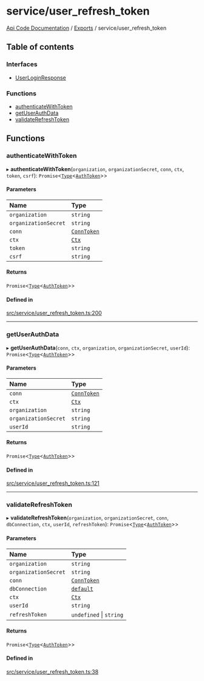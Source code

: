 # service/user\_refresh\_token
 
[Api Code Documentation](../README.md) / [Exports](../modules.md) / service/user\_refresh\_token

## Table of contents

### Interfaces

- [UserLoginResponse](../interfaces/service_user_refresh_token.UserLoginResponse.md)

### Functions

- [authenticateWithToken](service_user_refresh_token.md#authenticatewithtoken)
- [getUserAuthData](service_user_refresh_token.md#getuserauthdata)
- [validateRefreshToken](service_user_refresh_token.md#validaterefreshtoken)

## Functions

### authenticateWithToken

▸ **authenticateWithToken**(`organization`, `organizationSecret`, `conn`, `ctx`, `token`, `csrf`): `Promise`\<[`Type`](result.md#type)\<[`AuthToken`](../interfaces/service_domain_organization_auth_token.AuthToken.md)\>\>

#### Parameters

| Name | Type |
| :------ | :------ |
| `organization` | `string` |
| `organizationSecret` | `string` |
| `conn` | [`ConnToken`](service_conn.md#conntoken) |
| `ctx` | [`Ctx`](../interfaces/lib_ctx.Ctx.md) |
| `token` | `string` |
| `csrf` | `string` |

#### Returns

`Promise`\<[`Type`](result.md#type)\<[`AuthToken`](../interfaces/service_domain_organization_auth_token.AuthToken.md)\>\>

#### Defined in

[src/service/user_refresh_token.ts:200](https://github.com/openkfw/TruBudget/blob/e3c318d/api/src/service/user_refresh_token.ts#L200)

___

### getUserAuthData

▸ **getUserAuthData**(`conn`, `ctx`, `organization`, `organizationSecret`, `userId`): `Promise`\<[`Type`](result.md#type)\<[`AuthToken`](../interfaces/service_domain_organization_auth_token.AuthToken.md)\>\>

#### Parameters

| Name | Type |
| :------ | :------ |
| `conn` | [`ConnToken`](service_conn.md#conntoken) |
| `ctx` | [`Ctx`](../interfaces/lib_ctx.Ctx.md) |
| `organization` | `string` |
| `organizationSecret` | `string` |
| `userId` | `string` |

#### Returns

`Promise`\<[`Type`](result.md#type)\<[`AuthToken`](../interfaces/service_domain_organization_auth_token.AuthToken.md)\>\>

#### Defined in

[src/service/user_refresh_token.ts:121](https://github.com/openkfw/TruBudget/blob/e3c318d/api/src/service/user_refresh_token.ts#L121)

___

### validateRefreshToken

▸ **validateRefreshToken**(`organization`, `organizationSecret`, `conn`, `dbConnection`, `ctx`, `userId`, `refreshToken`): `Promise`\<[`Type`](result.md#type)\<[`AuthToken`](../interfaces/service_domain_organization_auth_token.AuthToken.md)\>\>

#### Parameters

| Name | Type |
| :------ | :------ |
| `organization` | `string` |
| `organizationSecret` | `string` |
| `conn` | [`ConnToken`](service_conn.md#conntoken) |
| `dbConnection` | [`default`](../classes/lib_db.default.md) |
| `ctx` | [`Ctx`](../interfaces/lib_ctx.Ctx.md) |
| `userId` | `string` |
| `refreshToken` | `undefined` \| `string` |

#### Returns

`Promise`\<[`Type`](result.md#type)\<[`AuthToken`](../interfaces/service_domain_organization_auth_token.AuthToken.md)\>\>

#### Defined in

[src/service/user_refresh_token.ts:38](https://github.com/openkfw/TruBudget/blob/e3c318d/api/src/service/user_refresh_token.ts#L38)
